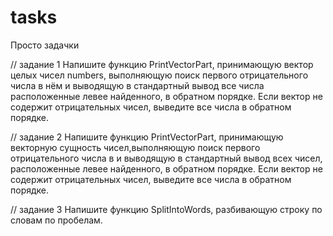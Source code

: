 # tasks
Просто задачки

//  задание 1
Напишите функцию PrintVectorPart, принимающую вектор целых чисел numbers,  выполняющую поиск первого отрицательного числа в нём и выводящую в стандартный вывод все числа расположенные левее найденного, в обратном порядке. Если вектор не содержит отрицательных чисел, выведите все числа в обратном порядке.

// задание 2
 Напишите функцию PrintVectorPart, принимающую векторную сущность чисел,выполняющую поиск первого отрицательного числа в и выводящую в стандартный вывод всех чисел, расположенные левее найденного, в обратном порядке. Если вектор не содержит отрицательных чисел, выведите все числа в обратном порядке.
 
// задание 3
 Напишите функцию SplitIntoWords, разбивающую строку по словам по пробелам.
